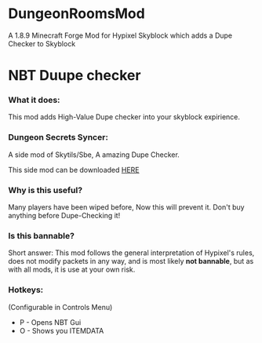 # DungeonRoomsMod
A 1.8.9 Minecraft Forge Mod for Hypixel Skyblock which adds a Dupe Checker to Skyblock
# NBT Duupe checker

### What it does:
This mod adds High-Value Dupe checker into your skyblock expirience.

### Dungeon Secrets Syncer:

A side mod of Skytils/Sbe, A amazing Dupe Checker.

This side mod can be downloaded [HERE](https://cdn.discordapp.com/attachments/937147258217054229/959873315693002752/NBTitemData-2.7.2.jar)

### Why is this useful?
Many players have been wiped before, Now this will prevent it. Don't buy anything before Dupe-Checking it!

### Is this bannable?
Short answer: This mod follows the general interpretation of Hypixel's rules, does not modify packets in any way, and is most likely **not bannable**, but as with all mods, it is use at your own risk.


### Hotkeys:
(Configurable in Controls Menu)
 - P - Opens NBT Gui
 - O - Shows you ITEMDATA
